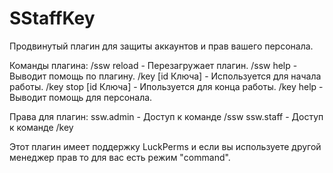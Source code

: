 # SStaffKey
Продвинутый плагин для защиты аккаунтов и прав вашего персонала. 

Команды плагина:
/ssw reload - Перезагружает плагин.
/ssw help - Выводит помощь по плагину.
/key [id Ключа] - Используется для начала работы.
/key stop [id Ключа] - Ипользуется для конца работы.
/key help - Выводит помощь для персонала.

Права для плагин:
ssw.admin - Доступ к команде /ssw
ssw.staff - Доступ к команде /key

Этот плагин имеет поддержку LuckPerms и если вы используете другой менеджер прав то для вас есть режим "command".
